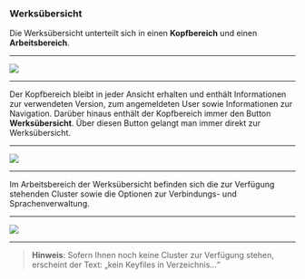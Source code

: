 ### Werksübersicht

Die Werksübersicht unterteilt sich in einen **Kopfbereich** und einen **Arbeitsbereich**.

---
![](//Pictures/Excel-Client/Werk/Werksübersicht/werksuebersicht_1.PNG)

---

Der Kopfbereich bleibt in jeder Ansicht erhalten und enthält Informationen zur verwendeten Version, zum angemeldeten User sowie Informationen zur Navigation. Darüber hinaus enthält der Kopfbereich immer den Button **Werksübersicht**. Über diesen Button gelangt man immer direkt zur Werksübersicht.  

---
![](//Pictures/Excel-Client/Werk/Werksübersicht/werksuebersicht_2.PNG)

---

Im Arbeitsbereich der Werksübersicht befinden sich die zur Verfügung stehenden Cluster sowie die Optionen zur Verbindungs- und Sprachenverwaltung.    

---
![](//Pictures/Excel-Client/Werk/Werksübersicht/werksuebersicht_3.PNG)

---


>**Hinweis**: Sofern Ihnen noch keine Cluster zur Verfügung stehen, erscheint der Text: „kein Keyfiles in Verzeichnis…“ 

